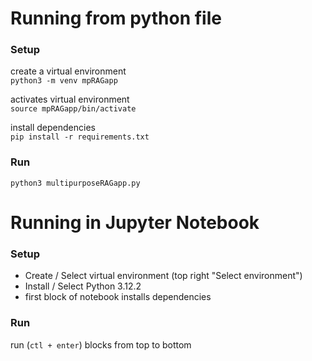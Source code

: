 # Running from python file
### Setup
create a virtual environment\
```python3 -m venv mpRAGapp```

activates virtual environment \
```source mpRAGapp/bin/activate```

install dependencies \
```pip install -r requirements.txt```

### Run
```python3 multipurposeRAGapp.py```

# Running in Jupyter Notebook
### Setup
- Create / Select virtual environment (top right "Select environment")
- Install / Select Python 3.12.2
- first block of notebook installs dependencies

### Run
run (```ctl + enter```) blocks from top to bottom
